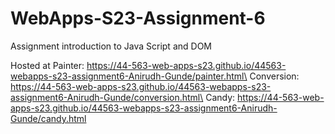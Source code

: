 
# WebApps-S23-Assignment-6
Assignment introduction to Java Script and DOM

Hosted at Painter: https://44-563-web-apps-s23.github.io/44563-webapps-s23-assignment6-Anirudh-Gunde/painter.html\
          Conversion: https://44-563-web-apps-s23.github.io/44563-webapps-s23-assignment6-Anirudh-Gunde/conversion.html\
          Candy: https://44-563-web-apps-s23.github.io/44563-webapps-s23-assignment6-Anirudh-Gunde/candy.html
